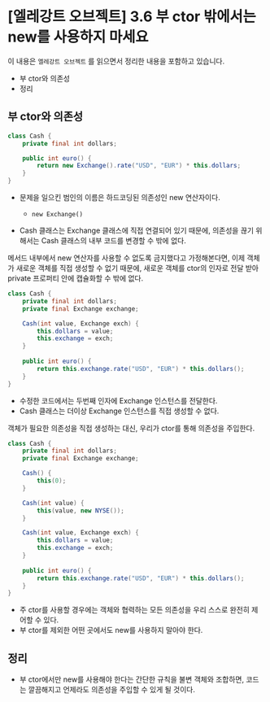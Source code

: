 # [엘레강트 오브젝트] 3.6 부 ctor 밖에서는 new를 사용하지 마세요

이 내용은 `엘레강트 오브젝트` 를 읽으면서 정리한 내용을 포함하고 있습니다.

- 부 ctor와 의존성
- 정리



## 부 ctor와 의존성

```java
class Cash {
    private final int dollars;

    public int euro() {
        return new Exchange().rate("USD", "EUR") * this.dollars;
    }
}
```

- 문제을 일으킨 범인의 이름은 하드코딩된 의존성인 new 연산자이다.
    - `new Exchange()`
    
- Cash 클래스는 Exchange 클래스에 직접 연결되어 있기 때문에, 의존성을 끊기 위해서는 Cash 클래스의 내부 코드를 변경할 수 밖에 없다.



메서드 내부에서 new 연산자를 사용할 수 없도록 금지했다고 가정해본다면, 이제 객체가 새로운 객체를 직접 생성할 수 없기 때문에, 새로운 객체를 ctor의 인자로 전달 받아 private 프로퍼티 안에 캡슐화할 수 밖에 없다.

```java
class Cash {
    private final int dollars;
    private final Exchange exchange;

    Cash(int value, Exchange exch) {
        this.dollars = value;
        this.exchange = exch;
    }
    
    public int euro() {
        return this.exchange.rate("USD", "EUR") * this.dollars();
    }
}
```

- 수정한 코드에서는 두번째 인자에 Exchange 인스턴스를 전달한다.
- Cash 클래스는 더이상 Exchange 인스턴스를 직접 생성할 수 없다.



객체가 필요한 의존성을 직접 생성하는 대신, 우리가 ctor를 통해 의존성을 주입한다.

```java
class Cash {
    private final int dollars;
    private final Exchange exchange;

    Cash() {
        this(0);
    }

    Cash(int value) {
        this(value, new NYSE());
    }

    Cash(int value, Exchange exch) {
        this.dollars = value;
        this.exchange = exch;
    }
    
    public int euro() {
        return this.exchange.rate("USD", "EUR") * this.dollars();
    }
}
```

- 주 ctor를 사용할 경우에는 객체와 협력하는 모든 의존성을 우리 스스로 완전히 제어할 수 있다.
- 부 ctor를 제외한 어떤 곳에서도 new를 사용하지 말아야 한다.



## 정리

- 부 ctor에서만 new를 사용해야 한다는 간단한 규칙을 불변 객체와 조합하면, 코드는 깔끔해지고 언제라도 의존성을 주입할 수 있게 될 것이다.